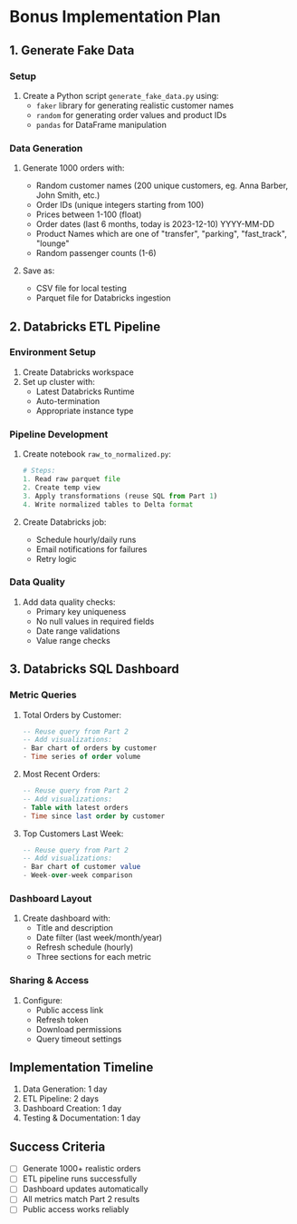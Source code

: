 # Bonus Implementation Plan

## 1. Generate Fake Data

### Setup
1. Create a Python script `generate_fake_data.py` using:
   - `faker` library for generating realistic customer names
   - `random` for generating order values and product IDs
   - `pandas` for DataFrame manipulation

### Data Generation
1. Generate 1000 orders with:
   - Random customer names (200 unique customers, eg. Anna Barber, John Smith, etc.)
   - Order IDs (unique integers starting from 100)
   - Prices between 1-100 (float)
   - Order dates (last 6 months, today is 2023-12-10) YYYY-MM-DD
   - Product Names which are one of "transfer", "parking", "fast_track", "lounge"
   - Random passenger counts (1-6)

2. Save as:
   - CSV file for local testing
   - Parquet file for Databricks ingestion

## 2. Databricks ETL Pipeline

### Environment Setup
1. Create Databricks workspace
2. Set up cluster with:
   - Latest Databricks Runtime
   - Auto-termination
   - Appropriate instance type

### Pipeline Development
1. Create notebook `raw_to_normalized.py`:
   ```python
   # Steps:
   1. Read raw parquet file
   2. Create temp view
   3. Apply transformations (reuse SQL from Part 1)
   4. Write normalized tables to Delta format
   ```

2. Create Databricks job:
   - Schedule hourly/daily runs
   - Email notifications for failures
   - Retry logic

### Data Quality
1. Add data quality checks:
   - Primary key uniqueness
   - No null values in required fields
   - Date range validations
   - Value range checks

## 3. Databricks SQL Dashboard

### Metric Queries
1. Total Orders by Customer:
   ```sql
   -- Reuse query from Part 2
   -- Add visualizations:
   - Bar chart of orders by customer
   - Time series of order volume
   ```

2. Most Recent Orders:
   ```sql
   -- Reuse query from Part 2
   -- Add visualizations:
   - Table with latest orders
   - Time since last order by customer
   ```

3. Top Customers Last Week:
   ```sql
   -- Reuse query from Part 2
   -- Add visualizations:
   - Bar chart of customer value
   - Week-over-week comparison
   ```

### Dashboard Layout
1. Create dashboard with:
   - Title and description
   - Date filter (last week/month/year)
   - Refresh schedule (hourly)
   - Three sections for each metric

### Sharing & Access
1. Configure:
   - Public access link
   - Refresh token
   - Download permissions
   - Query timeout settings

## Implementation Timeline
1. Data Generation: 1 day
2. ETL Pipeline: 2 days
3. Dashboard Creation: 1 day
4. Testing & Documentation: 1 day

## Success Criteria
- [ ] Generate 1000+ realistic orders
- [ ] ETL pipeline runs successfully
- [ ] Dashboard updates automatically
- [ ] All metrics match Part 2 results
- [ ] Public access works reliably
